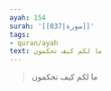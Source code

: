 ```yaml
---
ayah: 154
surah: '[[037|سورة]]'
tags:
- quran/ayah
text: ما لكم كيف تحكمون
---
```

> ما لكم كيف تحكمون
